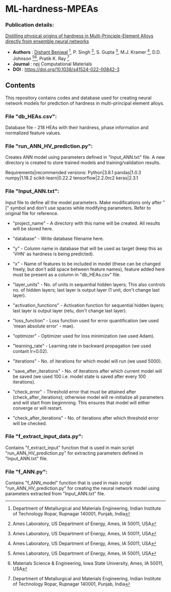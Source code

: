 # ML-hardness-MPEAs
### Publication details:
[Distilling physical origins of hardness in Multi-Principle-Element Alloys directly from ensemble neural networks](https://www.nature.com/articles/s41524-022-00842-3)
- **Authors** : [Dishant Beniwal](https://github.com/d-beniwal) [^1], P. Singh [^2], S. Gupta [^2], M.J. Kramer [^2], D.D. Johnson [^2][^3], Pratik K. Ray [^1]
- **Journal** : npj Computational Materials
- **DOI** : https://doi.org/10.1038/s41524-022-00842-3
[^1]: Department of Metallurgical and Materials Engineering, Indian Institute of Technology Ropar, Rupnagar 140001, Punjab, India
[^2]: Ames Laboratory, US Department of Energy, Ames, IA 50011, USA
[^3]: Materials Science & Engineering, Iowa State University, Ames, IA 50011, USA


## Contents
This repository contains codes and database used for creating neural network models for prediction of hardness in multi-principal element alloys.

### File "db_HEAs.csv":
Database file - 218 HEAs with their hardness, phase information and normalized feature values.


### File "run_ANN_HV_prediction.py":
Creates ANN model using parameters defined in "Input_ANN.txt" file. A new directory is created to store trained models and training/validation results.

Requirements|recommended versions:
Python|3.8.1 
pandas|1.0.3 
numpy|1.18.2 
scikit-learn|0.22.2 
tensorflow|2.2.0rc2 
keras|2.3.1 


### File "Input_ANN.txt":
Input file to define all the model parameters. Make modifications only after "[" symbol and don't use spaces while modifying parameters. Refer to original file for reference.

- "project_name" - A directory with this name will be created. All results will be stored here.

- "database" - Write database filename here.

- "y" - Column name in database that will be used as target (keep this as 'VHN' as hardness is being predicted).

- "x" - Name of features to be included in model (these can be changed freely, but don't add space between feature names), feature added here must be present as a column in "db_HEAs.csv" file.

- "layer_units" - No. of units in sequential hidden layers; This also controls no. of hidden layers; last layer is output layer (1 unit, don't change last layer).

- "activation_functions" - Activation function for sequential hidden layers; last layer is output layer (relu, don't change last layer).

- "loss_function" - Loss function used for error quantification (we used 'mean absolute error' - mae).

- "optimizer" - Optimizer used for loss minimization (we used Adam).

- "learning_rate" - Learning rate in backward propagation (we used contant lr=0.02).

- "iterations" - No. of iterations for which model will run (we used 5000).

- "save_after_iterations" - No. of iterations after which current model will be saved (we used 100 i.e. model state is saved after every 100 iterations).

- "check_error" - Threshold error that must be attained after (check_after_iterations); otherwise model will re-initialize all parameters and will start from beginnning. This ensures that model will either converge or will restart.

- "check_after_iterations" - No. of iterations after which threshold error will be checked.


### File "f_extract_input_data.py":
Contains "f_extract_input" function that is used in main script "run_ANN_HV_prediction.py" for extracting parameters defined in "Input_ANN.txt" file.


### File "f_ANN.py":
Contains "f_ANN_model" function that is used in main script "run_ANN_HV_prediction.py" for creating the neural network model using parameters extracted from "Input_ANN.txt" file.
